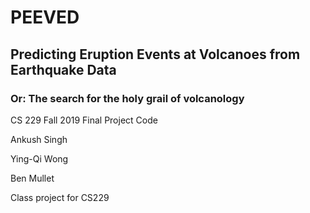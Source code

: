 # PEEVED
## Predicting Eruption Events at Volcanoes from Earthquake Data

### Or: The search for the holy grail of volcanology
CS 229 Fall 2019 Final Project Code 

Ankush Singh

Ying-Qi Wong

Ben Mullet

Class project for CS229
